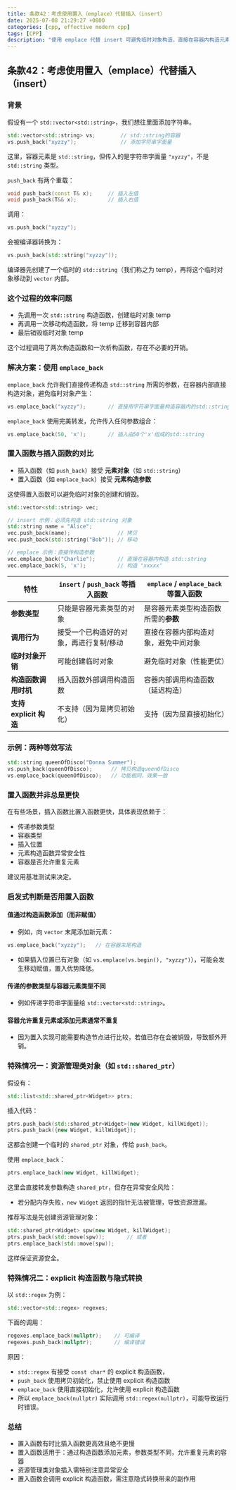 ```yaml
---
title: 条款42：考虑使用置入（emplace）代替插入（insert）
date: 2025-07-08 21:29:27 +0800
categories: [cpp, effective modern cpp]
tags: [CPP]
description: "使用 emplace 代替 insert 可避免临时对象构造，直接在容器内构造元素，提升性能，特别是构造成本较高时。"
---
```

## 条款42：考虑使用置入（emplace）代替插入（insert）

### 背景

假设有一个 `std::vector<std::string>`，我们想往里面添加字符串。

```cpp
std::vector<std::string> vs;        // std::string的容器
vs.push_back("xyzzy");              // 添加字符串字面量
```

这里，容器元素是 `std::string`，但传入的是字符串字面量 `"xyzzy"`，不是 `std::string` 类型。

`push_back` 有两个重载：

```cpp
void push_back(const T& x);     // 插入左值
void push_back(T&& x);          // 插入右值
```

调用：

```cpp
vs.push_back("xyzzy");
```

会被编译器转换为：

```cpp
vs.push_back(std::string("xyzzy"));
```

编译器先创建了一个临时的 `std::string`（我们称之为 temp），再将这个临时对象移动到 `vector` 内部。

### 这个过程的效率问题

- 先调用一次 `std::string` 构造函数，创建临时对象 temp
- 再调用一次移动构造函数，将 temp 迁移到容器内部
- 最后销毁临时对象 temp

这个过程调用了两次构造函数和一次析构函数，存在不必要的开销。

### 解决方案：使用 `emplace_back`

`emplace_back` 允许我们直接传递构造 `std::string` 所需的参数，在容器内部直接构造对象，避免临时对象产生：

```cpp
vs.emplace_back("xyzzy");       // 直接用字符串字面量构造容器内的std::string
```

`emplace_back` 使用完美转发，允许传入任何参数组合：

```cpp
vs.emplace_back(50, 'x');       // 插入由50个'x'组成的std::string
```

### 置入函数与插入函数的对比

- 插入函数（如 `push_back`）接受 **元素对象**（如 `std::string`）
- 置入函数（如 `emplace_back`）接受 **元素构造参数**

这使得置入函数可以避免临时对象的创建和销毁。

```cpp
std::vector<std::string> vec;

// insert 示例：必须先构造 std::string 对象
std::string name = "Alice";
vec.push_back(name);               // 拷贝
vec.push_back(std::string("Bob")); // 移动

// emplace 示例：直接传构造参数
vec.emplace_back("Charlie");       // 直接在容器内构造 std::string
vec.emplace_back(5, 'x');          // 构造 "xxxxx"
```

| 特性                   | `insert` / `push_back` 等插入函数       | `emplace` / `emplace_back` 等置入函数 |
| ---------------------- | --------------------------------------- | ------------------------------------- |
| **参数类型**           | 只能是容器元素类型的对象                | 是容器元素类型构造函数所需的**参数**  |
| **调用行为**           | 接受一个已构造好的对象，再进行复制/移动 | 直接在容器内部构造对象，避免中间对象  |
| **临时对象开销**       | 可能创建临时对象                        | 避免临时对象（性能更优）              |
| **构造函数调用时机**   | 插入函数外部调用构造函数                | 容器内部调用构造函数（延迟构造）      |
| **支持 explicit 构造** | 不支持（因为是拷贝初始化）              | 支持（因为是直接初始化）              |

### 示例：两种等效写法

```cpp
std::string queenOfDisco("Donna Summer");
vs.push_back(queenOfDisco);      // 拷贝构造queenOfDisco
vs.emplace_back(queenOfDisco);   // 功能相同，效果一致
```

### 置入函数并非总是更快

在有些场景，插入函数比置入函数更快，具体表现依赖于：

- 传递参数类型
- 容器类型
- 插入位置
- 元素构造函数异常安全性
- 容器是否允许重复元素

建议用基准测试来决定。

### 启发式判断是否用置入函数

#### **值通过构造函数添加（而非赋值）**
- 例如，向 `vector` 末尾添加新元素：

```cpp
vs.emplace_back("xyzzy");   // 在容器末尾构造
```

- 如果插入位置已有对象（如 `vs.emplace(vs.begin(), "xyzzy")`），可能会发生移动赋值，置入优势降低。

#### **传递的参数类型与容器元素类型不同**
- 例如传递字符串字面量给 `std::vector<std::string>`。

#### **容器允许重复元素或添加元素通常不重复**
- 因为置入实现可能需要构造节点进行比较，若值已存在会被销毁，导致额外开销。

### 特殊情况一：资源管理类对象（如 `std::shared_ptr`）

假设有：

```cpp
std::list<std::shared_ptr<Widget>> ptrs;
```

插入代码：

```cpp
ptrs.push_back(std::shared_ptr<Widget>(new Widget, killWidget));
ptrs.push_back({new Widget, killWidget});
```

这都会创建一个临时的 `shared_ptr` 对象，传给 `push_back`。

使用 `emplace_back`：

```cpp
ptrs.emplace_back(new Widget, killWidget);
```

这里会直接转发参数构造 `shared_ptr`，但存在异常安全风险：

- 若分配内存失败，`new Widget` 返回的指针无法被管理，导致资源泄漏。

推荐写法是先创建资源管理对象：

```cpp
std::shared_ptr<Widget> spw(new Widget, killWidget);
ptrs.push_back(std::move(spw));       // 或者
ptrs.emplace_back(std::move(spw));
```

这样保证资源安全。

### 特殊情况二：explicit 构造函数与隐式转换

以 `std::regex` 为例：

```cpp
std::vector<std::regex> regexes;
```

下面的调用：

```cpp
regexes.emplace_back(nullptr);    // 可编译
regexes.push_back(nullptr);       // 编译错误
```

原因：

- `std::regex` 有接受 `const char*` 的 explicit 构造函数，
- `push_back` 使用拷贝初始化，禁止使用 explicit 构造函数
- `emplace_back` 使用直接初始化，允许使用 explicit 构造函数
- 所以 `emplace_back(nullptr)` 实际调用 `std::regex(nullptr)`，可能导致运行时错误。

### 总结

- 置入函数有时比插入函数更高效且绝不更慢
- 置入函数适用于：通过构造函数添加元素，参数类型不同，允许重复元素的容器
- 资源管理类对象插入需特别注意异常安全
- 置入函数会调用 explicit 构造函数，需注意隐式转换带来的副作用
